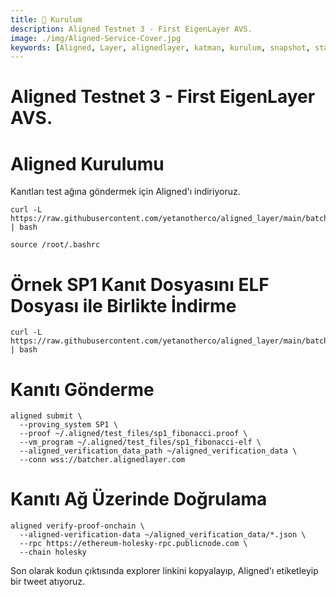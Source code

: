 ```yaml
---
title: 💾 Kurulum
description: Aligned Testnet 3 - First EigenLayer AVS.
image: ./img/Aligned-Service-Cover.jpg
keywords: [Aligned, Layer, alignedlayer, katman, kurulum, snapshot, statesync, güncelleme]
---
```


# Aligned Testnet 3 - First EigenLayer AVS.

# Aligned Kurulumu
Kanıtları test ağına göndermek için Aligned'ı indiriyoruz.
```
curl -L https://raw.githubusercontent.com/yetanotherco/aligned_layer/main/batcher/aligned/install_aligned.sh | bash
```

```
source /root/.bashrc
```

# Örnek SP1 Kanıt Dosyasını ELF Dosyası ile Birlikte İndirme

```
curl -L https://raw.githubusercontent.com/yetanotherco/aligned_layer/main/batcher/aligned/get_proof_test_files.sh | bash
```

# Kanıtı Gönderme

```
aligned submit \
  --proving_system SP1 \
  --proof ~/.aligned/test_files/sp1_fibonacci.proof \
  --vm_program ~/.aligned/test_files/sp1_fibonacci-elf \
  --aligned_verification_data_path ~/aligned_verification_data \
  --conn wss://batcher.alignedlayer.com
```

#  Kanıtı Ağ Üzerinde Doğrulama

```
aligned verify-proof-onchain \
  --aligned-verification-data ~/aligned_verification_data/*.json \
  --rpc https://ethereum-holesky-rpc.publicnode.com \
  --chain holesky
```

Son olarak kodun çıktısında explorer linkini kopyalayıp, Aligned'ı etiketleyip bir tweet atıyoruz.

